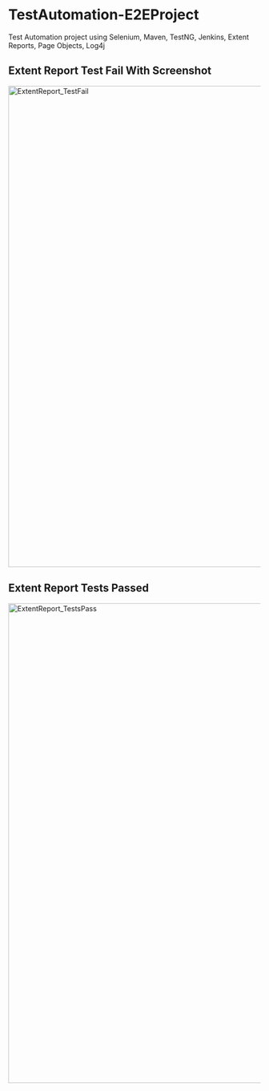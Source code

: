 # TestAutomation-E2EProject
Test Automation project using Selenium, Maven, TestNG, Jenkins, Extent Reports, Page Objects, Log4j

<h2>Extent Report Test Fail With Screenshot</h2>
<img width="960" alt="ExtentReport_TestFail" src="https://user-images.githubusercontent.com/53864826/95126262-9124de00-072c-11eb-81d0-6760e1eefb31.png">

<h2>Extent Report Tests Passed </h2>
<img width="957" alt="ExtentReport_TestsPass" src="https://user-images.githubusercontent.com/53864826/95126550-14463400-072d-11eb-960b-1b5af3b8b500.png">
